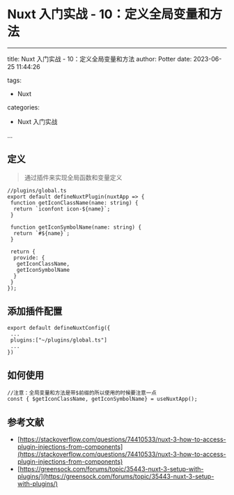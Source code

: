 # Nuxt 入门实战 - 10：定义全局变量和方法

---

title: Nuxt 入门实战 - 10：定义全局变量和方法
author: Potter
date: 2023-06-25 11:44:26

tags:

- Nuxt

categories:

- Nuxt 入门实战

...

## 定义

> 通过插件来实现全局函数和变量定义
>

```tsx
//plugins/global.ts
export default defineNuxtPlugin(nuxtApp => {
 function getIconClassName(name: string) {
  return `iconfont icon-${name}`;
 }

 function getIconSymbolName(name: string) {
  return `#${name}`;
 }

 return {
  provide: {
   getIconClassName,
   getIconSymbolName
  }
 }
});
```

## 添加插件配置

```tsx
export default defineNuxtConfig({
 ...
 plugins:["~/plugins/global.ts"]
 ...
})
```

## 如何使用

```tsx
//注意：全局变量和方法是带$前缀的所以使用的时候要注意一点
const { $getIconClassName, getIconSymbolName} = useNuxtApp();
```

## 参考文献

- [https://stackoverflow.com/questions/74410533/nuxt-3-how-to-access-plugin-injections-from-components](https://stackoverflow.com/questions/74410533/nuxt-3-how-to-access-plugin-injections-from-components)
- [https://greensock.com/forums/topic/35443-nuxt-3-setup-with-plugins/](https://greensock.com/forums/topic/35443-nuxt-3-setup-with-plugins/)
